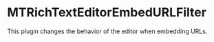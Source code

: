 # MTRichTextEditorEmbedURLFilter

This plugin changes the behavior of the editor when embedding URLs.
